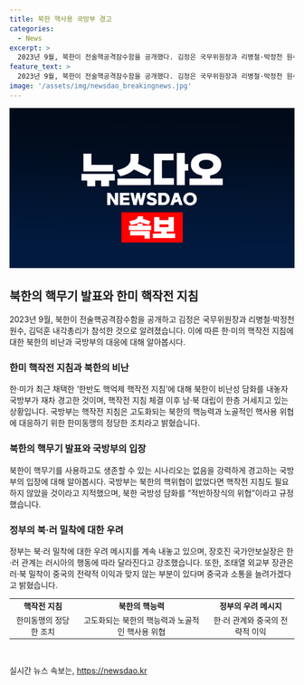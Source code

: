 ```yaml
---
title: 북한 핵사용 국방부 경고
categories:
  - News
excerpt: >
  2023년 9월, 북한이 전술핵공격잠수함을 공개했다. 김정은 국무위원장과 리병철·박정천 원수, 김덕훈 내각총리 등이 참석한 진수식에서 핵 사용 위협에 대해 한·미의 핵작전 지침을 비난하며 국방성 대변인 담화를 발표했다. 이에 대응하기 위한 한미동맹의 정당한 조치로 국방부가 경고했으며 북한의 핵능력과 핵사용 위협을 강력히 비판했다. 또한, 정부는 북·러 밀착에 대한 우려를 표명하고 중국과 소통을 강화하겠다고 밝혔다.
feature_text: >
  2023년 9월, 북한이 전술핵공격잠수함을 공개했다. 김정은 국무위원장과 리병철·박정천 원수, 김덕훈 내각총리 등이 참석한 진수식에서 핵 사용 위협에 대해 한·미의 핵작전 지침을 비난하며 국방성 대변인 담화를 발표했다. 이에 대응하기 위한 한미동맹의 정당한 조치로 국방부가 경고했으며 북한의 핵능력과 핵사용 위협을 강력히 비판했다. 또한, 정부는 북·러 밀착에 대한 우려를 표명하고 중국과 소통을 강화하겠다고 밝혔다.
image: '/assets/img/newsdao_breakingnews.jpg'
---
```


<p><img src="/assets/img/newsdao_breakingnews.jpg" alt="koreaapp 속보" /></p>

<h2 data-ke-size="size26">북한의 핵무기 발표와 한미 핵작전 지침</h2>

<p data-ke-size="size16">2023년 9월, 북한이 전술핵공격잠수함을 공개하고 김정은 국무위원장과 리병철·박정천 원수, 김덕훈 내각총리가 참석한 것으로 알려졌습니다. 이에 따른 한·미의 핵작전 지침에 대한 북한의 비난과 국방부의 대응에 대해 알아봅시다.</p>

<h3 data-ke-size="size23">한미 핵작전 지침과 북한의 비난</h3>

<p data-ke-size="size16">한·미가 최근 채택한 ‘한반도 핵억제 핵작전 지침’에 대해 북한이 비난성 담화를 내놓자 국방부가 재차 경고한 것이며, 핵작전 지침 체결 이후 남·북 대립이 한층 거세지고 있는 상황입니다. 국방부는 핵작전 지침은 고도화되는 북한의 핵능력과 노골적인 핵사용 위협에 대응하기 위한 한미동맹의 정당한 조치라고 밝혔습니다.</p>

<h3 data-ke-size="size23">북한의 핵무기 발표와 국방부의 입장</h3>

<p data-ke-size="size16">북한이 핵무기를 사용하고도 생존할 수 있는 시나리오는 없음을 강력하게 경고하는 국방부의 입장에 대해 알아봅시다. 국방부는 북한의 핵위협이 없었다면 핵작전 지침도 필요하지 않았을 것이라고 지적했으며, 북한 국방성 담화를 “적반하장식의 위협”이라고 규정했습니다.</p>

<h3 data-ke-size="size23">정부의 북·러 밀착에 대한 우려</h3>

<p data-ke-size="size16">정부는 북·러 밀착에 대한 우려 메시지를 계속 내놓고 있으며, 장호진 국가안보실장은 한·러 관계는 러시아의 행동에 따라 달라진다고 강조했습니다. 또한, 조태열 외교부 장관은 러·북 밀착이 중국의 전략적 이익과 맞지 않는 부분이 있다며 중국과 소통을 늘려가겠다고 밝혔습니다.</p>

<table>
  <tr>
    <td style="text-align: center; height: 17px;"><b>핵작전 지침</b></td>
    <td style="text-align: center; height: 17px;"><b>북한의 핵능력</b></td>
    <td style="text-align: center; height: 17px;"><b>정부의 우려 메시지</b></td>
  </tr>
  <tr>
    <td style="text-align: center;">한미동맹의 정당한 조치</td>
    <td style="text-align: center;">고도화되는 북한의 핵능력과 노골적인 핵사용 위협</td>
    <td style="text-align: center;">한·러 관계와 중국의 전략적 이익</td>
  </tr>
</table>

<p data-ke-size="size16">&nbsp;</p>
실시간 뉴스 속보는, <a href="https://newsdao.kr" rel="dofollow">https://newsdao.kr</a>


